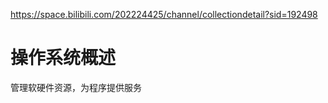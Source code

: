 https://space.bilibili.com/202224425/channel/collectiondetail?sid=192498



# 操作系统概述

管理软硬件资源，为程序提供服务

























